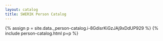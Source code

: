 ```yaml
---
layout: catalog
title: SWERIK Person Catalog
---
```

{% assign p = site.data._person-catalog.i-8GdisrKiGzJAj9xDdUP929 %}
{% include person-catalog.html p=p %}

